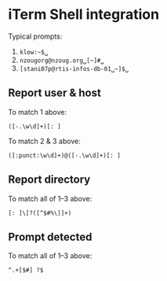 # iTerm Shell integration

Typical prompts:

1. `klow:~$␣`
2. `nzougorg@nzoug.org␣[~]#␣`
3. `[stani07p@rtis-infos-db-01␣~]$␣`


## Report user & host 

To match 1 above:

```text
([-.\w\d]+)[: ]
```

To match 2 & 3 above:

```text
([:punct:\w\d]+)@([-.\w\d]+)[: ]
```

## Report directory

To match all of 1–3 above:

```text
[: ]\[?([^$#%\]]+)
```

## Prompt detected

To match all of 1–3 above:

```text
^.+[$#] ?$
```
